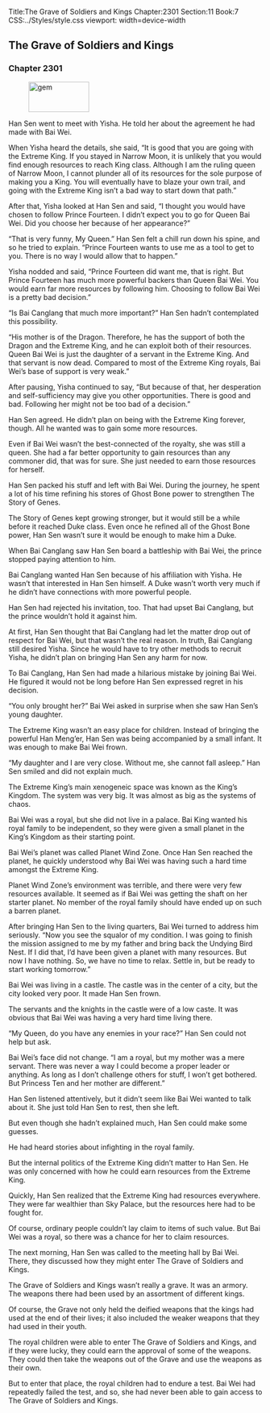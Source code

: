 Title:The Grave of Soldiers and Kings 
Chapter:2301 
Section:11 
Book:7 
CSS:../Styles/style.css 
viewport: width=device-width
  
## The Grave of Soldiers and Kings
### Chapter 2301 
<figure>
	<img src="../Images/gem.gif" alt="gem" id="gem" width="120" height="60" />
</figure>
  

  
  Han Sen went to meet with Yisha. He told her about the agreement he had made with Bai Wei.

When Yisha heard the details, she said, “It is good that you are going with the Extreme King. If you stayed in Narrow Moon, it is unlikely that you would find enough resources to reach King class. Although I am the ruling queen of Narrow Moon, I cannot plunder all of its resources for the sole purpose of making you a King. You will eventually have to blaze your own trail, and going with the Extreme King isn’t a bad way to start down that path.”

After that, Yisha looked at Han Sen and said, “I thought you would have chosen to follow Prince Fourteen. I didn’t expect you to go for Queen Bai Wei. Did you choose her because of her appearance?”

“That is very funny, My Queen.” Han Sen felt a chill run down his spine, and so he tried to explain. “Prince Fourteen wants to use me as a tool to get to you. There is no way I would allow that to happen.”

Yisha nodded and said, “Prince Fourteen did want me, that is right. But Prince Fourteen has much more powerful backers than Queen Bai Wei. You would earn far more resources by following him. Choosing to follow Bai Wei is a pretty bad decision.”

“Is Bai Canglang that much more important?” Han Sen hadn’t contemplated this possibility.

“His mother is of the Dragon. Therefore, he has the support of both the Dragon and the Extreme King, and he can exploit both of their resources. Queen Bai Wei is just the daughter of a servant in the Extreme King. And that servant is now dead. Compared to most of the Extreme King royals, Bai Wei’s base of support is very weak.”

After pausing, Yisha continued to say, “But because of that, her desperation and self-sufficiency may give you other opportunities. There is good and bad. Following her might not be too bad of a decision.”

Han Sen agreed. He didn’t plan on being with the Extreme King forever, though. All he wanted was to gain some more resources.

Even if Bai Wei wasn’t the best-connected of the royalty, she was still a queen. She had a far better opportunity to gain resources than any commoner did, that was for sure. She just needed to earn those resources for herself.

Han Sen packed his stuff and left with Bai Wei. During the journey, he spent a lot of his time refining his stores of Ghost Bone power to strengthen The Story of Genes.

The Story of Genes kept growing stronger, but it would still be a while before it reached Duke class. Even once he refined all of the Ghost Bone power, Han Sen wasn’t sure it would be enough to make him a Duke.

When Bai Canglang saw Han Sen board a battleship with Bai Wei, the prince stopped paying attention to him.

Bai Canglang wanted Han Sen because of his affiliation with Yisha. He wasn’t that interested in Han Sen himself. A Duke wasn’t worth very much if he didn’t have connections with more powerful people.

Han Sen had rejected his invitation, too. That had upset Bai Canglang, but the prince wouldn’t hold it against him.

At first, Han Sen thought that Bai Canglang had let the matter drop out of respect for Bai Wei, but that wasn’t the real reason. In truth, Bai Canglang still desired Yisha. Since he would have to try other methods to recruit Yisha, he didn’t plan on bringing Han Sen any harm for now.

To Bai Canglang, Han Sen had made a hilarious mistake by joining Bai Wei. He figured it would not be long before Han Sen expressed regret in his decision.

“You only brought her?” Bai Wei asked in surprise when she saw Han Sen’s young daughter.

The Extreme King wasn’t an easy place for children. Instead of bringing the powerful Han Meng’er, Han Sen was being accompanied by a small infant. It was enough to make Bai Wei frown.

“My daughter and I are very close. Without me, she cannot fall asleep.” Han Sen smiled and did not explain much.

The Extreme King’s main xenogeneic space was known as the King’s Kingdom. The system was very big. It was almost as big as the systems of chaos.

Bai Wei was a royal, but she did not live in a palace. Bai King wanted his royal family to be independent, so they were given a small planet in the King’s Kingdom as their starting point.

Bai Wei’s planet was called Planet Wind Zone. Once Han Sen reached the planet, he quickly understood why Bai Wei was having such a hard time amongst the Extreme King.

Planet Wind Zone’s environment was terrible, and there were very few resources available. It seemed as if Bai Wei was getting the shaft on her starter planet. No member of the royal family should have ended up on such a barren planet.

After bringing Han Sen to the living quarters, Bai Wei turned to address him seriously. “Now you see the squalor of my condition. I was going to finish the mission assigned to me by my father and bring back the Undying Bird Nest. If I did that, I’d have been given a planet with many resources. But now I have nothing. So, we have no time to relax. Settle in, but be ready to start working tomorrow.”

Bai Wei was living in a castle. The castle was in the center of a city, but the city looked very poor. It made Han Sen frown.

The servants and the knights in the castle were of a low caste. It was obvious that Bai Wei was having a very hard time living there.

“My Queen, do you have any enemies in your race?” Han Sen could not help but ask.

Bai Wei’s face did not change. “I am a royal, but my mother was a mere servant. There was never a way I could become a proper leader or anything. As long as I don’t challenge others for stuff, I won’t get bothered. But Princess Ten and her mother are different.”

Han Sen listened attentively, but it didn’t seem like Bai Wei wanted to talk about it. She just told Han Sen to rest, then she left.

But even though she hadn’t explained much, Han Sen could make some guesses.

He had heard stories about infighting in the royal family.

But the internal politics of the Extreme King didn’t matter to Han Sen. He was only concerned with how he could earn resources from the Extreme King.

Quickly, Han Sen realized that the Extreme King had resources everywhere. They were far wealthier than Sky Palace, but the resources here had to be fought for.

Of course, ordinary people couldn’t lay claim to items of such value. But Bai Wei was a royal, so there was a chance for her to claim resources.

The next morning, Han Sen was called to the meeting hall by Bai Wei. There, they discussed how they might enter The Grave of Soldiers and Kings.

The Grave of Soldiers and Kings wasn’t really a grave. It was an armory. The weapons there had been used by an assortment of different kings.

Of course, the Grave not only held the deified weapons that the kings had used at the end of their lives; it also included the weaker weapons that they had used in their youth.

The royal children were able to enter The Grave of Soldiers and Kings, and if they were lucky, they could earn the approval of some of the weapons. They could then take the weapons out of the Grave and use the weapons as their own.

But to enter that place, the royal children had to endure a test. Bai Wei had repeatedly failed the test, and so, she had never been able to gain access to The Grave of Soldiers and Kings.
